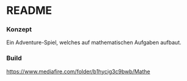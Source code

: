 # README #

### Konzept ###

Ein Adventure-Spiel, welches auf mathematischen Aufgaben aufbaut.

### Build ###

https://www.mediafire.com/folder/b1hycig3c9bwb/Mathe
